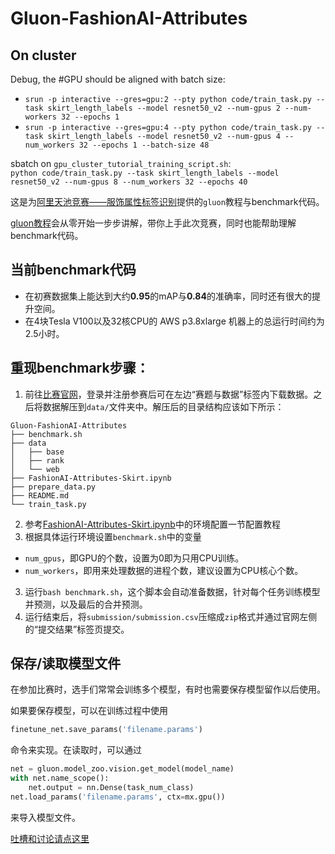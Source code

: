 # Gluon-FashionAI-Attributes

## On cluster
Debug, the #GPU should be aligned with batch size:  
* `srun -p interactive --gres=gpu:2 --pty python code/train_task.py --task skirt_length_labels --model resnet50_v2 --num-gpus 2 --num-workers 32 --epochs 1`
* `srun -p interactive --gres=gpu:4 --pty python code/train_task.py --task skirt_length_labels --model resnet50_v2 --num-gpus 4 --num_workers 32 --epochs 1 --batch-size 48`

sbatch on `gpu_cluster_tutorial_training_script.sh`:  
`python code/train_task.py --task skirt_length_labels --model resnet50_v2 --num-gpus 8 --num_workers 32 --epochs 40`

这是为[阿里天池竞赛——服饰属性标签识别](https://tianchi.aliyun.com/competition/information.htm?spm=5176.100067.5678.2.505c3a26Oet3cf&raceId=231649)提供的`gluon`教程与benchmark代码。

[gluon教程](FashionAI-Attributes-Skirt.ipynb)会从零开始一步步讲解，带你上手此次竞赛，同时也能帮助理解benchmark代码。

## 当前benchmark代码
- 在初赛数据集上能达到大约**0.95**的mAP与**0.84**的准确率，同时还有很大的提升空间。
- 在4块Tesla V100以及32核CPU的 AWS p3.8xlarge 机器上的总运行时间约为2.5小时。

## 重现benchmark步骤：

1. 前往[比赛官网](https://tianchi.aliyun.com/competition/information.htm?spm=5176.100067.5678.2.505c3a26Oet3cf&raceId=231649)，登录并注册参赛后可在左边“赛题与数据”标签内下载数据。之后将数据解压到`data/`文件夹中。解压后的目录结构应该如下所示：
```
Gluon-FashionAI-Attributes
├── benchmark.sh
├── data
│   ├── base
│   ├── rank
│   └── web
├── FashionAI-Attributes-Skirt.ipynb
├── prepare_data.py
├── README.md
└── train_task.py
```
2. 参考[FashionAI-Attributes-Skirt.ipynb](FashionAI-Attributes-Skirt.ipynb)中的环境配置一节配置教程
2. 根据具体运行环境设置`benchmark.sh`中的变量
  - `num_gpus`，即GPU的个数，设置为0即为只用CPU训练。
  - `num_workers`，即用来处理数据的进程个数，建议设置为CPU核心个数。
3. 运行`bash benchmark.sh`，这个脚本会自动准备数据，针对每个任务训练模型并预测，以及最后的合并预测。
4. 运行结束后，将`submission/submission.csv`压缩成`zip`格式并通过官网左侧的“提交结果”标签页提交。

## 保存/读取模型文件

在参加比赛时，选手们常常会训练多个模型，有时也需要保存模型留作以后使用。

如果要保存模型，可以在训练过程中使用

```python
finetune_net.save_params('filename.params')
```

命令来实现。在读取时，可以通过

```python
net = gluon.model_zoo.vision.get_model(model_name)
with net.name_scope():
    net.output = nn.Dense(task_num_class)
net.load_params('filename.params', ctx=mx.gpu())
```

来导入模型文件。

[吐槽和讨论请点这里](https://discuss.gluon.ai/t/topic/5353)
